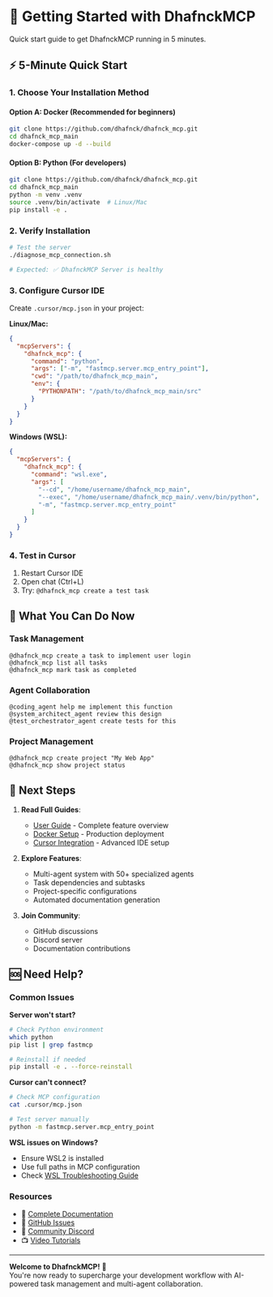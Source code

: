 # 🚀 Getting Started with DhafnckMCP

Quick start guide to get DhafnckMCP running in 5 minutes.

## ⚡ 5-Minute Quick Start

### 1. Choose Your Installation Method

#### Option A: Docker (Recommended for beginners)
```bash
git clone https://github.com/dhafnck/dhafnck_mcp.git
cd dhafnck_mcp_main
docker-compose up -d --build
```

#### Option B: Python (For developers)
```bash
git clone https://github.com/dhafnck/dhafnck_mcp.git
cd dhafnck_mcp_main
python -m venv .venv
source .venv/bin/activate  # Linux/Mac
pip install -e .
```

### 2. Verify Installation
```bash
# Test the server
./diagnose_mcp_connection.sh

# Expected: ✅ DhafnckMCP Server is healthy
```

### 3. Configure Cursor IDE

Create `.cursor/mcp.json` in your project:

**Linux/Mac:**
```json
{
  "mcpServers": {
    "dhafnck_mcp": {
      "command": "python",
      "args": ["-m", "fastmcp.server.mcp_entry_point"],
      "cwd": "/path/to/dhafnck_mcp_main",
      "env": {
        "PYTHONPATH": "/path/to/dhafnck_mcp_main/src"
      }
    }
  }
}
```

**Windows (WSL):**
```json
{
  "mcpServers": {
    "dhafnck_mcp": {
      "command": "wsl.exe",
      "args": [
        "--cd", "/home/username/dhafnck_mcp_main",
        "--exec", "/home/username/dhafnck_mcp_main/.venv/bin/python",
        "-m", "fastmcp.server.mcp_entry_point"
      ]
    }
  }
}
```

### 4. Test in Cursor

1. Restart Cursor IDE
2. Open chat (Ctrl+L)
3. Try: `@dhafnck_mcp create a test task`

## 🎯 What You Can Do Now

### Task Management
```
@dhafnck_mcp create a task to implement user login
@dhafnck_mcp list all tasks
@dhafnck_mcp mark task as completed
```

### Agent Collaboration
```
@coding_agent help me implement this function
@system_architect_agent review this design
@test_orchestrator_agent create tests for this
```

### Project Management
```
@dhafnck_mcp create project "My Web App"
@dhafnck_mcp show project status
```

## 📖 Next Steps

1. **Read Full Guides**:
   - [User Guide](./USER_GUIDE.md) - Complete feature overview
   - [Docker Setup](./DOCKER_SETUP_GUIDE.md) - Production deployment
   - [Cursor Integration](./CURSOR_INTEGRATION_GUIDE.md) - Advanced IDE setup

2. **Explore Features**:
   - Multi-agent system with 50+ specialized agents
   - Task dependencies and subtasks
   - Project-specific configurations
   - Automated documentation generation

3. **Join Community**:
   - GitHub discussions
   - Discord server
   - Documentation contributions

## 🆘 Need Help?

### Common Issues

**Server won't start?**
```bash
# Check Python environment
which python
pip list | grep fastmcp

# Reinstall if needed
pip install -e . --force-reinstall
```

**Cursor can't connect?**
```bash
# Check MCP configuration
cat .cursor/mcp.json

# Test server manually
python -m fastmcp.server.mcp_entry_point
```

**WSL issues on Windows?**
- Ensure WSL2 is installed
- Use full paths in MCP configuration
- Check [WSL Troubleshooting Guide](./WSL_MCP_TROUBLESHOOTING_GUIDE.md)

### Resources

- 📖 [Complete Documentation](./USER_GUIDE.md)
- 🐛 [GitHub Issues](https://github.com/dhafnck/dhafnck_mcp/issues)
- 💬 [Community Discord](#)
- 📺 [Video Tutorials](#)

---

**Welcome to DhafnckMCP!** 🎉  
You're now ready to supercharge your development workflow with AI-powered task management and multi-agent collaboration. 